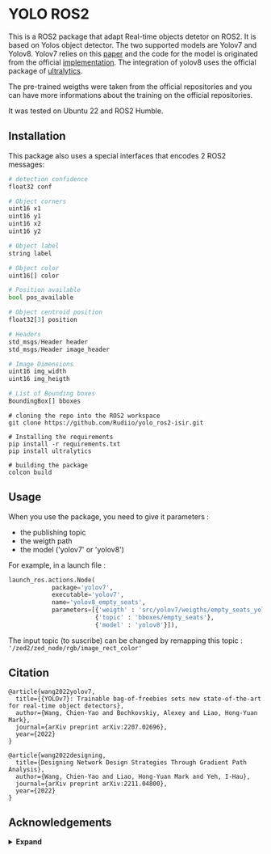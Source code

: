 # YOLO ROS2

This is a ROS2 package that adapt Real-time objects detetor on ROS2. It is based on Yolos object detector.
The two supported models are Yolov7 and Yolov8. 
Yolov7 relies on this [paper](https://arxiv.org/abs/2207.02696) and the code for the model is originated from the official [implementation](https://github.com/WongKinYiu/yolov7).
The integration of yolov8 uses the official package of [ultralytics](https://github.com/ultralytics/ultralytics).

The pre-trained weigths were taken from the official repositories and you can have more informations about the training on the official repositories.

It was tested on Ubuntu 22 and ROS2 Humble.

## Installation

This package also uses a special interfaces that encodes 2 ROS2 messages:

```python
# detection confidence
float32 conf

# Object corners
uint16 x1
uint16 y1
uint16 x2
uint16 y2

# Object label
string label

# Object color
uint16[] color

# Position available
bool pos_available

# Object centroid position
float32[3] position
```

```python
# Headers
std_msgs/Header header
std_msgs/Header image_header

# Image Dimensions
uint16 img_width
uint16 img_heigth

# List of Bounding boxes
BoundingBox[] bboxes
```

``` shell
# cloning the repo into the ROS2 workspace
git clone https://github.com/Rudiio/yolo_ros2-isir.git

# Installing the requirements
pip install -r requirements.txt
pip install ultralytics

# building the package
colcon build
```

## Usage

When you use the package, you need to give it parameters : 
- the publishing topic
- the weigth path
- the model ('yolov7' or 'yolov8')

For example, in a launch file :
```python
launch_ros.actions.Node(
            package='yolov7',
            executable='yolov7',
            name='yolov8_empty_seats',
            parameters=[{'weigth' : 'src/yolov7/weigths/empty_seats_yolov8.pt'},
                        {'topic' : 'bboxes/empty_seats'},
                        {'model' : 'yolov8'}]),
```

The input topic (to suscribe) can be changed by remapping this topic : ```'/zed2/zed_node/rgb/image_rect_color'```
## Citation

```
@article{wang2022yolov7,
  title={{YOLOv7}: Trainable bag-of-freebies sets new state-of-the-art for real-time object detectors},
  author={Wang, Chien-Yao and Bochkovskiy, Alexey and Liao, Hong-Yuan Mark},
  journal={arXiv preprint arXiv:2207.02696},
  year={2022}
}
```

```
@article{wang2022designing,
  title={Designing Network Design Strategies Through Gradient Path Analysis},
  author={Wang, Chien-Yao and Liao, Hong-Yuan Mark and Yeh, I-Hau},
  journal={arXiv preprint arXiv:2211.04800},
  year={2022}
}
```

## Acknowledgements

<details><summary> <b>Expand</b> </summary>

* [https://github.com/AlexeyAB/darknet](https://github.com/AlexeyAB/darknet)
* [https://github.com/WongKinYiu/yolor](https://github.com/WongKinYiu/yolor)
* [https://github.com/WongKinYiu/PyTorch_YOLOv4](https://github.com/WongKinYiu/PyTorch_YOLOv4)
* [https://github.com/WongKinYiu/ScaledYOLOv4](https://github.com/WongKinYiu/ScaledYOLOv4)
* [https://github.com/Megvii-BaseDetection/YOLOX](https://github.com/Megvii-BaseDetection/YOLOX)
* [https://github.com/ultralytics/yolov3](https://github.com/ultralytics/yolov3)
* [https://github.com/ultralytics/yolov5](https://github.com/ultralytics/yolov5)
* [https://github.com/DingXiaoH/RepVGG](https://github.com/DingXiaoH/RepVGG)
* [https://github.com/JUGGHM/OREPA_CVPR2022](https://github.com/JUGGHM/OREPA_CVPR2022)
* [https://github.com/TexasInstruments/edgeai-yolov5/tree/yolo-pose](https://github.com/TexasInstruments/edgeai-yolov5/tree/yolo-pose)

</details>
